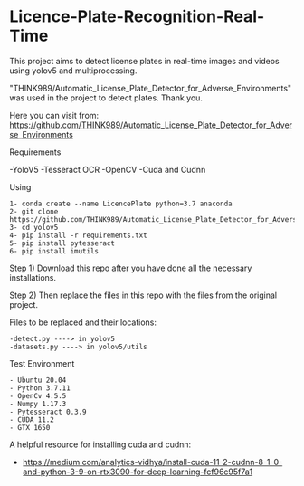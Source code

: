 # Licence-Plate-Recognition-Real-Time
This project aims to detect license plates in real-time images and videos using yolov5 and multiprocessing. 

"THINK989/Automatic_License_Plate_Detector_for_Adverse_Environments" was used in the project to detect plates. Thank you.

Here you can visit from: https://github.com/THINK989/Automatic_License_Plate_Detector_for_Adverse_Environments 

Requirements

-YoloV5
-Tesseract OCR
-OpenCV
-Cuda and Cudnn

Using

    1- conda create --name LicencePlate python=3.7 anaconda
    2- git clone https://github.com/THINK989/Automatic_License_Plate_Detector_for_Adverse_Environments 
    3- cd yolov5
    4- pip install -r requirements.txt
    5- pip install pytesseract 
    6- pip install imutils

Step 1) Download this repo after you have done all the necessary installations.

Step 2) Then replace the files in this repo with the files from the original project.

Files to be replaced and their locations: 

    -detect.py ----> in yolov5
    -datasets.py ----> in yolov5/utils

Test Environment

    - Ubuntu 20.04
    - Python 3.7.11
    - OpenCv 4.5.5
    - Numpy 1.17.3
    - Pytesseract 0.3.9
    - CUDA 11.2
    - GTX 1650

A helpful resource for installing cuda and cudnn: 
    
- https://medium.com/analytics-vidhya/install-cuda-11-2-cudnn-8-1-0-and-python-3-9-on-rtx3090-for-deep-learning-fcf96c95f7a1
